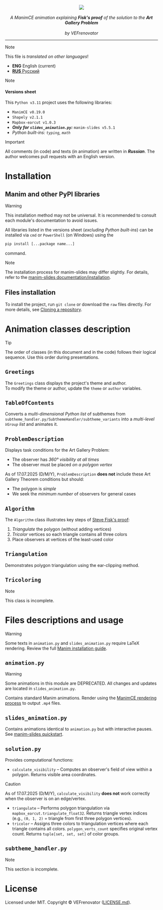 <p align="center">
  <img src=https://github.com/VEFrenovator/Art-Gallery-Theorem--manim/blob/main/ArtGalleyTheoremLogo_ManimCE_v0.19.0.png>
  <br />
  <br />
  <i>A ManimCE animation explaining <b>Fisk's proof</b> of the solution to the <b>Art Gallery Problem</b></i>
  <br />
  <br />
  <i>by VEFrenovator</i>
</p>

---

> [!NOTE]
> This file is *translated on other languages*!
> - **ENG** English (current)
> - [**RUS** Русский](https://github.com/VEFrenovator/Art-Gallery-Problem--manim/blob/main/README-ru.md)

> [!NOTE]
> #### Versions sheet
> This `Python v3.11` project uses the following libraries:
> - `ManimCE v0.19.0`
> - `Shapely v2.1.1`
> - `Mapbox-earcut v1.0.3`
> - ***Only for `slides_animation.py`:*** `manim-slides v5.5.1`
> - *Python built-ins: `typing`, `math`*

> [!IMPORTANT]
> All comments (in code) and texts (in animation) are written in ***Russian***. The author welcomes pull requests with an English version.

# Installation
## Manim and other PyPI libraries
> [!WARNING]
> This installation method may not be universal. It is recommended to consult each module's documentation to avoid issues.

All libraries listed in the versions sheet (*excluding Python built-ins*) can be installed via `cmd` or `PowerShell` (on Windows) using the 
```cmd
pip install [...package name...]
```
command.

> [!NOTE]
> The installation process for manim-slides may differ slightly. For details, refer to the [manim-slides documentation/installation](https://manim-slides.eertmans.be/latest/installation.html#installation).

## Files installation
To install the project, run `git clone` or download the `raw` files directly. For more details, see [Cloning a repository](https://docs.github.com/en/repositories/creating-and-managing-repositories/cloning-a-repository).

# Animation classes description
> [!TIP]
> The order of classes (in this document and in the code) follows their logical sequence. Use this order during presentations.

## `Greetings`
The `Greetings` class displays the project's theme and author.  
To modify the theme or author, update the `theme` or `author` variables.

## `TableOfContents`
Converts a *multi-dimensional Python list* of subthemes from `subtheme_handler.py/SubthemeHandler/subtheme_variants` into a *multi-level `VGroup` list* and animates it.

## `ProblemDescription`
Displays task conditions for the Art Gallery Problem:
- The observer has *360° visibility at all times*
- The observer must be placed *on a polygon vertex*

As of 17.07.2025 (D/M/Y), `ProblemDescription` **does not** include these Art Gallery Theorem conditions but should:
- The polygon is *simple*
- We seek the *minimum number* of observers for general cases

## `Algorithm`
The `Algorithm` class illustrates key steps of [Steve Fisk's proof](https://en.wikipedia.org/wiki/Art_gallery_problem):
1. *Triangulate* the polygon (without adding vertices)
2. *Tricolor* vertices so each triangle contains all three colors
3. Place observers at vertices of the least-used color

## `Triangulation`
Demonstrates polygon triangulation using the ear-clipping method.

## `Tricoloring`
> [!NOTE]
> This class is incomplete.

# Files descriptions and usage

> [!WARNING]
> Some texts in `animation.py` and `slides_animation.py` require LaTeX rendering. Review the full [Manim installation guide](https://docs.manim.community/en/stable/installation.html).

## `animation.py`

> [!WARNING]
> Some animations in this module are DEPRECATED. All changes and updates are located in `slides_animation.py`.


Contains standard Manim animations. Render using the [ManimCE rendering process](https://github.com/ManimCommunity/manim?tab=readme-ov-file#usage) to output `.mp4` files.

## `slides_animation.py`
Contains animations identical to `animation.py` but with interactive pauses. See [manim-slides quickstart](https://manim-slides.eertmans.be/latest/quickstart.html).

## `solution.py`
Provides computational functions:
- `calculate_visibility` – Computes an observer's field of view within a polygon. Returns visible area coordinates.

> [!CAUTION]
> As of 17.07.2025 (D/M/Y), `calculate_visibility` **does not** work correctly when the observer is on an edge/vertex.

- `triangulate` – Performs polygon triangulation via `mapbox_earcut.triangulate_float32`. Returns triangle vertex indices (e.g., `(0, 1, 2)` = triangle from first three polygon vertices).
- `tricolor` – Assigns three colors to triangulation vertices where each triangle contains all colors. `polygon_verts_count` specifies original vertex count. Returns `tuple[set, set, set]` of color groups.

## `subtheme_handler.py`
> [!NOTE]
> This section is incomplete.

# License
Licensed under MIT. Copyright © VEFrenovator ([LICENSE.md](https://github.com/VEFrenovator/Art-Gallery-Theorem--manim/blob/main/LICENSE.md)).
